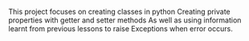 This project focuses on creating classes in python
Creating private properties with getter and setter methods
As well as using information learnt from previous lessons to
raise Exceptions when error occurs.
